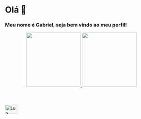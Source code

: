 # Olá 👋
### Meu nome é Gabriel, seja bem vindo ao meu perfil!

<div align="center">
  <a href="https://github.com/gabrielcruelll">
  <img height="180em" src="https://github-readme-stats.vercel.app/api?username=gabrielcruelll&show_icons=true&theme=midnight-purple&include_all_commits=true&count_private=true"/>
  <img height="180em" src="https://github-readme-stats.vercel.app/api/top-langs/?username=gabrielcruelll&layout=compact&langs_count=7&theme=midnight-purple"/>
</div>
</br>

### 
<div style="display: inline_block"><br>
  <img align="center" alt="Lua" height="30" width="40" src="https://cdn.jsdelivr.net/gh/devicons/devicon/icons/lua/lua-original.svg">
</div>
